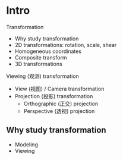 &emsp;
# Intro

Transformation
- Why study transformation
- 2D transformations: rotation, scale, shear
- Homogeneous coordinates
- Composite transform
- 3D transformations

Viewing (观测) transformation
- View (视图) / Camera transformation
- Projection (投影) transformation
    - Orthographic (正交) projection
    - Perspective (透视) projection


## Why study transformation
- Modeling
- Viewing

